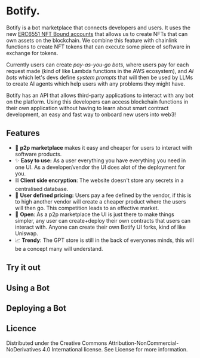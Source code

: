 # Botify.

Botify is a bot marketplace that connects developers and users. It uses 
the new [ERC6551 NFT Bound accounts](https://eips.ethereum.org/EIPS/eip-6551) that allows us to create NFTs that
can own assets on the blockchain. We combine this 
feature with chainlink functions to create NFT tokens that can execute
some piece of software in exchange for tokens. 

Currently users can create *pay-as-you-go bots*, where users pay for each
request made (kind of like Lambda functions in the AWS ecosystem), 
and *AI bots* which let's devs define *system prompts* that will
then be used by LLMs to create AI agents which help users with any 
problems they might have.

Botify has an API that allows third-party applications to interact with any
bot on the platform. Using this developers can access blockchain functions in their own 
application without having to learn about smart contract development, an easy 
and fast way to onboard new users into web3!

## Features 
* 🛒 **p2p marketplace** makes it easy and cheaper for users to interact with software products.
* ✨ **Easy to use:** As a user everything you have everything you need in one UI. As a developer/vendor the 
UI does alot of the deployment for you.
* ⛓️ **Client side encryption**: The website doesn't store any secrets in a centralised database.
* 💸 **User defined pricing:** Users pay a fee defined by the vendor, if this is to high 
another vendor will create a cheaper product where the users will then go. This 
competition leads to an effective market.
* 📖 **Open**: As a p2p marketplace the UI is just there to make things simpler, any user can
create+deploy their own contracts that users can interact with. Anyone can create their 
own Botify UI forks, kind of like Uniswap.
* 📈 **Trendy**: The GPT store is still in the back of everyones minds, this will 
be a concept many will understand.

## Try it out 

## Using a Bot

## Deploying a Bot

## Licence
Distributed under the Creative Commons Attribution-NonCommercial-NoDerivatives 4.0 International license. See License for more information.
